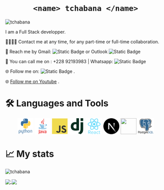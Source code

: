 
<h1 align="center">
  <code>&lt;name&gt; tchabana &lt;/name&gt;</code>
</h1>
<p align="left">
  <img src="https://komarev.com/ghpvc/?username=tchabana&label=Profile%20views&color=0e75b6&style=flat" alt="tchabana" />
</p>


I am a Full Stack developper.

<p>🫱🏻‍🫲🏿 Contact me at any time, for any part-time or full-time collaboration.</p>
<p>📨 Reach me by Gmail: <img alt="Static Badge" src="https://img.shields.io/badge/Gmail-red?style=flat&logo=gmail&logoColor=white&labelColor=red&link=mailto%3Attoureydaou%40gmail.com">
or Outlook <img alt="Static Badge" src="https://img.shields.io/badge/Outlook-blue?style=flat&logo=microsoft%20outlook&logoColor=white&labelColor=%23328afc&color=%23328afc&link=mailto%3Atoure-ydaou.teouri%40ifnti.com">
 </p>
<p>📱 You can call me on : +228 92193983 | Whatsapp: <img alt="Static Badge" src="https://img.shields.io/badge/Whatsapp-green?style=flat&logo=whatsapp&logoColor=white&labelColor=%230cb33e&color=%230cb33e&link=https%3A%2F%2Fwa.me%2F%2B22893358485">
</p>
<p>🌐 Follow me on: <img alt="Static Badge" src="https://img.shields.io/badge/Linkedin-blue?style=flat&logo=linkedin&logoColor=white&link=https%3A%2F%2Fwww.linkedin.com%2Fin%2Ftour%25C3%25A9-ydaou-teouri%2F">
.</p>
<p>🌐  <a  href="https://www.youtube.com/@labyrinthe_num%C3%A9rique">Follow me on Youtube</a>
.</p>

<h1>🛠 Languages and Tools</h1>
<div align="center">

  <img src="https://github.com/devicons/devicon/blob/master/icons/python/python-original-wordmark.svg" width=50 height=50/>
  <img src="https://github.com/devicons/devicon/blob/master/icons/java/java-original-wordmark.svg" width=50 height=50/>
  <img src="https://github.com/devicons/devicon/blob/master/icons/javascript/javascript-original.svg" width=50 height=50/>  
  <img src="https://github.com/devicons/devicon/blob/master/icons/django/django-plain.svg" width=50 height=50/>  
  <img src="https://github.com/devicons/devicon/blob/master/icons/react/react-original-wordmark.svg" width=50 height=50/>
  <img src="https://github.com/devicons/devicon/blob/master/icons/nextjs/nextjs-original.svg" width=50 height=50/>
  <img src="https://upload.wikimedia.org/wikipedia/commons/thumb/9/9a/Laravel.svg/1200px-Laravel.svg.png" width=50 height=50/>
  <img src="https://github.com/devicons/devicon/blob/master/icons/postgresql/postgresql-original-wordmark.svg" width=50 height=50/>
  

</div>

<h1>📈 My stats</h1>

<p align="left">
  <img src="https://komarev.com/ghpvc/?username=tchabana&label=Profile%20views&color=0e75b6&style=flat" alt="tchabana" />
</p>

<div align"center>
    
  <a href="https://github.com/anuraghazra/github-readme-stats">
    <img align="center" src="https://github-readme-stats-one-delta-92.vercel.app/api?username=tchabana&show=reviews,prs_merged,prs_merged_percentage&theme=dark&include_all_commits=true" />
  </a>
  
  <a href="https://github.com/anuraghazra/convoychat">
    <img align="center" src="https://github-readme-stats-one-delta-92.vercel.app/api/top-langs/?username=tchabana&layout=compact" />
  </a>

</div>
